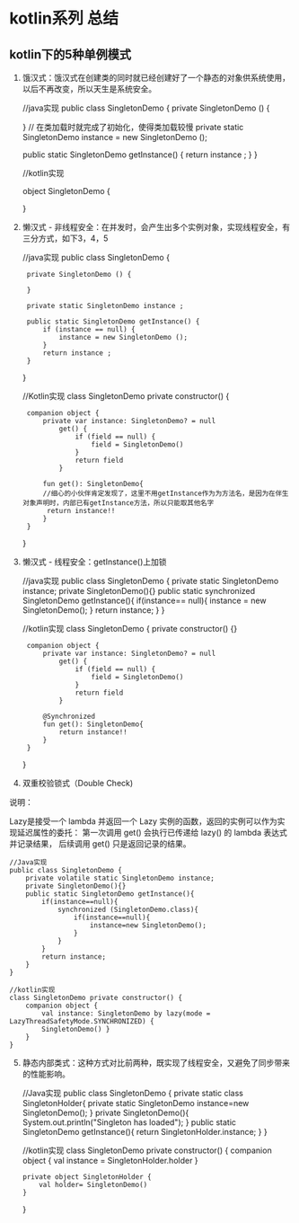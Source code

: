 # kotlin系列 总结

## kotlin下的5种单例模式

1. 饿汉式：饿汉式在创建类的同时就已经创建好了一个静态的对象供系统使用，以后不再改变，所以天生是系统安全。 


    //java实现
    public class SingletonDemo {
    private SingletonDemo () {

    }
    // 在类加载时就完成了初始化，使得类加载较慢
    private static SingletonDemo instance = new SingletonDemo ();

    public static SingletonDemo getInstance() {
        return instance ;
    }
    }
    
    //kotlin实现
    
    object SingletonDemo {
    
    }


2. 懒汉式 - 非线程安全：在并发时，会产生出多个实例对象，实现线程安全，有三分方式，如下3，4，5
   


    //java实现
    public class SingletonDemo {
    
        private SingletonDemo () {
    
        }
       
        private static SingletonDemo instance ;
    
        public static SingletonDemo getInstance() {
            if (instance == null) {
                instance = new SingletonDemo ();
            }
            return instance ;
        }
    }
  
    //Kotlin实现
    class SingletonDemo private constructor() {
       
        companion object {
            private var instance: SingletonDemo? = null
                get() {
                    if (field == null) {
                        field = SingletonDemo()
                    }
                    return field
                }
                
            fun get(): SingletonDemo{
            //细心的小伙伴肯定发现了，这里不用getInstance作为为方法名，是因为在伴生对象声明时，内部已有getInstance方法，所以只能取其他名字
             return instance!!
            }
        }
    }

3. 懒汉式 - 线程安全：getInstance()上加锁


    //java实现
    public class SingletonDemo {
        private static SingletonDemo instance;
        private SingletonDemo(){}
        public static synchronized SingletonDemo getInstance(){
            if(instance== null){
                instance = new SingletonDemo();
            }
            return instance;
        }
    }
    
    //kotlin实现
    class SingletonDemo {
        private constructor() {}
        
        companion object {
            private var instance: SingletonDemo? = null
                get() {
                    if (field == null) {
                        field = SingletonDemo()
                    }
                    return field
                }
            
            @Synchronized
            fun get(): SingletonDemo{
                return instance!!
            }
        }
    }
    
    
    
 4. 双重校验锁式（Double Check)
 
 说明：
 
 Lazy是接受一个 lambda 并返回一个 Lazy 实例的函数，返回的实例可以作为实现延迟属性的委托：
  第一次调用 get() 会执行已传递给 lazy() 的 lambda 表达式并记录结果， 后续调用 get() 只是返回记录的结果。
 
    //Java实现
    public class SingletonDemo {
        private volatile static SingletonDemo instance;
        private SingletonDemo(){} 
        public static SingletonDemo getInstance(){
            if(instance==null){
                synchronized (SingletonDemo.class){
                    if(instance==null){
                        instance=new SingletonDemo();
                    }
                }
            }
            return instance;
        }
    }
    
    //kotlin实现
    class SingletonDemo private constructor() {
        companion object {
            val instance: SingletonDemo by lazy(mode = LazyThreadSafetyMode.SYNCHRONIZED) {
            SingletonDemo() }
        }
    }

  
 5. 静态内部类式：这种方式对比前两种，既实现了线程安全，又避免了同步带来的性能影响。       
 
    
    //Java实现
    public class SingletonDemo {
        private static class SingletonHolder{
            private static SingletonDemo instance=new SingletonDemo();
        }
        private SingletonDemo(){
            System.out.println("Singleton has loaded");
        }
        public static SingletonDemo getInstance(){
            return SingletonHolder.instance;
        }
    }
    
    //kotlin实现
    class SingletonDemo private constructor() {
        companion object {
            val instance = SingletonHolder.holder
        }
    
        private object SingletonHolder {
            val holder= SingletonDemo()
        }
    
    }